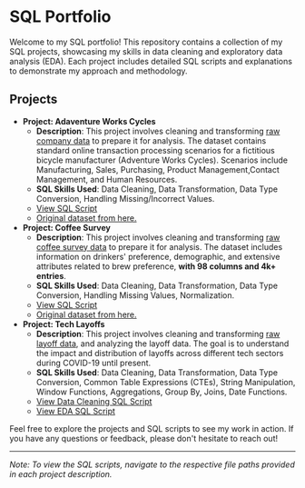 # SQL Portfolio

Welcome to my SQL portfolio! This repository contains a collection of my SQL projects, showcasing my skills in data cleaning and exploratory data analysis (EDA). Each project includes detailed SQL scripts and explanations to demonstrate my approach and methodology.

## Projects

- **Project: Adaventure Works Cycles**
  - **Description**: This project involves cleaning and transforming [raw company data](https://drive.google.com/file/d/1-69OzW3RjLf-opUtUxRd_Ejf1vJ8_sJi/view?usp=share_link) to prepare it for analysis. The dataset contains standard online transaction processing scenarios for a fictitious bicycle manufacturer (Adventure Works Cycles). Scenarios include Manufacturing, Sales, Purchasing, Product Management,Contact Management, and Human Resources.
  - **SQL Skills Used**: Data Cleaning, Data Transformation, Data Type Conversion, Handling Missing/Incorrect Values.
  - [View SQL Script](https://github.com/khaihoang0604/SQL-Portfolio/blob/b6dffcec67880fbd9469ab7f44e206ca136b81b7/Aventure%20Works%20Cycles%20/ExploratoryDataAnalysis.sql)
  - [Original dataset from here.](https://drive.google.com/file/d/1-69OzW3RjLf-opUtUxRd_Ejf1vJ8_sJi/view?usp=share_link)
- **Project: Coffee Survey**
  - **Description**: This project involves cleaning and transforming [raw coffee survey data](Coffee/GACTT_RESULTS_ANONYMIZED_v2.csv) to prepare it for analysis. The dataset includes information on drinkers' preference, demographic, and extensive attributes related to brew preference, **with 98 columns and 4k+ entries**.
  - **SQL Skills Used**: Data Cleaning, Data Transformation, Data Type Conversion, Handling Missing Values, Normalization.
  - [View SQL Script](Coffee/coffee_dataCleaningProject.sql)
  - [Original dataset from here.](https://github.com/rfordatascience/tidytuesday/blob/master/data/2024/2024-05-14/readme.md#coffee_surveycsv)
- **Project: Tech Layoffs**
  - **Description**: This project involves cleaning and transforming [raw layoff data](Layoffs/layoffs.csv), and analyzing the layoff data. The goal is to understand the impact and distribution of layoffs across different tech sectors during COVID-19 until present.
  -	**SQL Skills Used**: Data Cleaning, Data Transformation, Data Type Conversion, Common Table Expressions (CTEs), String Manipulation, Window Functions, Aggregations, Group By, Joins, Date Functions.
  - [View Data Cleaning SQL Script](Layoffs/layoffs_dataCleaningProject.sql)
  - [View EDA SQL Script](Layoffs/layoffs_ExploratoryDataAnalysis.sql)

Feel free to explore the projects and SQL scripts to see my work in action. If you have any questions or feedback, please don't hesitate to reach out!

---

*Note: To view the SQL scripts, navigate to the respective file paths provided in each project description.*